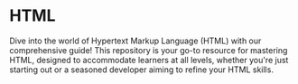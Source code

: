 # HTML
Dive into the world of Hypertext Markup Language (HTML) with our comprehensive guide! This repository is your go-to resource for mastering HTML, designed to accommodate learners at all levels, whether you're just starting out or a seasoned developer aiming to refine your HTML skills.
